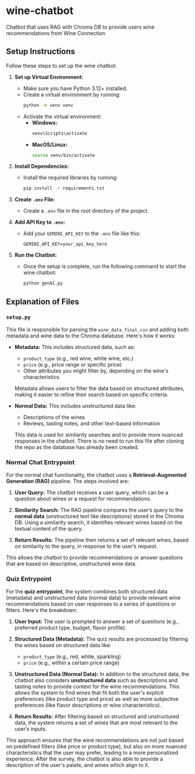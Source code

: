 # wine-chatbot
Chatbot that uses RAG with Chroma DB to provide users wine recommendations from Wine Connection

## Setup Instructions

Follow these steps to set up the wine chatbot:

1. **Set up Virtual Environment:**
   - Make sure you have Python 3.12+ installed. 
   - Create a virtual environment by running:
     ```bash
     python -m venv venv
     ```
   - Activate the virtual environment:
     - **Windows:** 
       ```bash
       venv\Scripts\activate
       ```
     - **MacOS/Linux:** 
       ```bash
       source venv/bin/activate
       ```

2. **Install Dependencies:**
   - Install the required libraries by running:
     ```bash
     pip install -r requirements.txt
     ```

3. **Create `.env` File:**
   - Create a `.env` file in the root directory of the project.

4. **Add API Key to `.env`:**
   - Add your `GEMINI_API_KEY` to the `.env` file like this:
     ```
     GEMINI_API_KEY=your_api_key_here
     ```

5. **Run the Chatbot:**
   - Once the setup is complete, run the following command to start the wine chatbot:
     ```bash
     python genAI.py
     ```




## Explanation of Files

### `setup.py`

This file is responsible for parsing the `wine_data_final.csv` and adding both metadata and wine data to the Chroma database. Here's how it works:

- **Metadata:** This includes structured data, such as:
  - `product_type` (e.g., red wine, white wine, etc.)
  - `price` (e.g., price range or specific price)
  - Other attributes you might filter by, depending on the wine's characteristics.

  Metadata allows users to filter the data based on structured attributes, making it easier to refine their search based on specific criteria.

- **Normal Data:** This includes unstructured data like:
  - Descriptions of the wines
  - Reviews, tasting notes, and other text-based information

  This data is used for similarity searches and to provide more nuanced responses in the chatbot.
  There is no need to run this file after cloning the repo as the database has already been created.

### **Normal Chat Entrypoint**

For the normal chat functionality, the chatbot uses a **Retrieval-Augmented Generation (RAG)** pipeline. The steps involved are:

1. **User Query:** The chatbot receives a user query, which can be a question about wines or a request for recommendations.
   
2. **Similarity Search:** The RAG pipeline compares the user’s query to the **normal data** (unstructured text like descriptions) stored in the Chroma DB. Using a similarity search, it identifies relevant wines based on the textual content of the query.

3. **Return Results:** The pipeline then returns a set of relevant wines, based on similarity to the query, in response to the user’s request.

This allows the chatbot to provide recommendations or answer questions that are based on descriptive, unstructured wine data.

### **Quiz Entrypoint**

For the **quiz entrypoint**, the system combines both structured data (metadata) and unstructured data (normal data) to provide relevant wine recommendations based on user responses to a series of questions or filters. Here's the breakdown:

1. **User Input:** The user is prompted to answer a set of questions (e.g., preferred product type, budget, flavor profile).
   
2. **Structured Data (Metadata):** The quiz results are processed by filtering the wines based on structured data like:
   - `product_type` (e.g., red, white, sparkling)
   - `price` (e.g., within a certain price range)

3. **Unstructured Data (Normal Data):** In addition to the structured data, the chatbot also considers **unstructured data** such as descriptions and tasting notes to provide context for the wine recommendations. This allows the system to find wines that fit both the user's explicit preferences (like product type and price) as well as more subjective preferences (like flavor descriptions or wine characteristics).

4. **Return Results:** After filtering based on structured and unstructured data, the system returns a set of wines that are most relevant to the user’s inputs.

This approach ensures that the wine recommendations are not just based on predefined filters (like price or product type), but also on more nuanced characteristics that the user may prefer, leading to a more personalized experience. After the survey, the chatbot is also able to provide a description of the user's palate, and wines which align to it.



